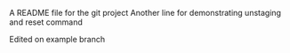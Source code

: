 A README file for the git project
Another line for demonstrating unstaging and reset command


Edited on example branch
